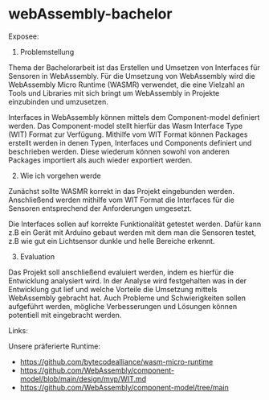 # webAssembly-bachelor

Exposee:

1. Problemstellung
   
Thema der Bachelorarbeit ist das Erstellen und Umsetzen von Interfaces für Sensoren in WebAssembly. Für die Umsetzung von WebAssembly wird die WebAssembly Micro Runtime (WASMR) verwendet, die eine Vielzahl an Tools und Libraries mit sich bringt um WebAssembly in Projekte einzubinden und umzusetzen. 

Interfaces in WebAssembly können mittels dem Component-model definiert werden. Das Component-model stellt hierfür das Wasm Interface Type (WIT) Format zur Verfügung. Mithilfe vom WIT Format können Packages erstellt werden in denen Typen, Interfaces und Components definiert und beschrieben werden. Diese wiederum können sowohl von anderen Packages importiert als auch wieder exportiert werden. 

2. Wie ich vorgehen werde

Zunächst sollte WASMR korrekt in das Projekt eingebunden werden. Anschließend werden mithilfe vom WIT Format die Interfaces für die Sensoren entsprechend der Anforderungen umgesetzt. 

Die Interfaces sollen auf korrekte Funktionalität getestet werden. Dafür kann z.B ein Gerät mit Arduino gebaut werden mit dem man die Sensoren testet, z.B wie gut ein Lichtsensor dunkle und helle Bereiche erkennt. 


3. Evaluation

Das Projekt soll anschließend evaluiert werden, indem es hierfür die Entwicklung analysiert wird. In der Analyse wird festgehalten was in der Entwicklung gut lief und welche Vorteile die Umsetzung mittels WebAssembly gebracht hat. Auch Probleme und Schwierigkeiten sollen aufgeführt werden, mögliche Verbesserungen und Lösungen können potentiell mit eingebracht werden. 


Links:

Unsere präferierte Runtime: 
* https://github.com/bytecodealliance/wasm-micro-runtime
* https://github.com/WebAssembly/component-model/blob/main/design/mvp/WIT.md
* https://github.com/WebAssembly/component-model/tree/main
